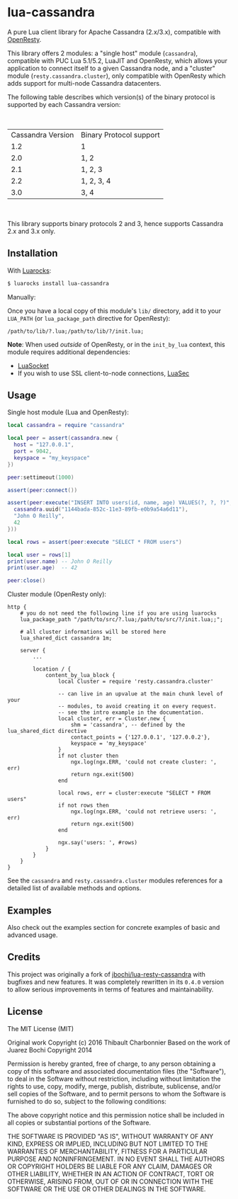# lua-cassandra

A pure Lua client library for Apache Cassandra (2.x/3.x), compatible with
[OpenResty][OpenResty].

This library offers 2 modules: a "single host" module (`cassandra`), compatible
with PUC Lua 5.1/5.2, LuaJIT and OpenResty, which allows your application to
connect itself to a given Cassandra node, and a "cluster" module
(`resty.cassandra.cluster`), only compatible with OpenResty which adds support
for multi-node Cassandra datacenters.

The following table describes which version(s) of the binary protocol is
supported by each Cassandra version:

<br />
<table class="module_list">
  <tr><td>Cassandra Version</td><td>Binary Protocol support</td></tr>
  <tr><td>1.2</td><td>1</td></tr>
  <tr><td>2.0</td><td>1, 2</td></tr>
  <tr><td>2.1</td><td>1, 2, 3</td></tr>
  <tr><td>2.2</td><td>1, 2, 3, 4</td></tr>
  <tr><td>3.0</td><td>3, 4</td></tr>
</table>
<br />

This library supports binary protocols 2 and 3, hence supports Cassandra 2.x
and 3.x only.

## Installation

With [Luarocks][Luarocks]:

```bash
$ luarocks install lua-cassandra
```

Manually:

Once you have a local copy of this module's `lib/` directory, add it to your
`LUA_PATH` (or `lua_package_path` directive for OpenResty):

```
/path/to/lib/?.lua;/path/to/lib/?/init.lua;
```

**Note**: When used *outside* of OpenResty, or in the `init_by_lua` context,
this module requires additional dependencies:

- [LuaSocket](http://w3.impa.br/~diego/software/luasocket/)
- If you wish to use SSL client-to-node connections,
  [LuaSec](https://github.com/brunoos/luasec)

## Usage

Single host module (Lua and OpenResty):

```lua
local cassandra = require "cassandra"

local peer = assert(cassandra.new {
  host = "127.0.0.1",
  port = 9042,
  keyspace = "my_keyspace"
})

peer:settimeout(1000)

assert(peer:connect())

assert(peer:execute("INSERT INTO users(id, name, age) VALUES(?, ?, ?)", {
  cassandra.uuid("1144bada-852c-11e3-89fb-e0b9a54a6d11"),
  "John O Reilly",
  42
}))

local rows = assert(peer:execute "SELECT * FROM users")

local user = rows[1]
print(user.name) -- John O Reilly
print(user.age)  -- 42

peer:close()
```

Cluster module (OpenResty only):

```
http {
    # you do not need the following line if you are using luarocks
    lua_package_path "/path/to/src/?.lua;/path/to/src/?/init.lua;;";

    # all cluster informations will be stored here
    lua_shared_dict cassandra 1m;

    server {
        ...

        location / {
            content_by_lua_block {
                local Cluster = require 'resty.cassandra.cluster'

                -- can live in an upvalue at the main chunk level of your
                -- modules, to avoid creating it on every request.
                -- see the intro example in the documentation.
                local cluster, err = Cluster.new {
                    shm = 'cassandra', -- defined by the lua_shared_dict directive
                    contact_points = {'127.0.0.1', '127.0.0.2'},
                    keyspace = 'my_keyspace'
                }
                if not cluster then
                    ngx.log(ngx.ERR, 'could not create cluster: ', err)
                    return ngx.exit(500)
                end

                local rows, err = cluster:execute "SELECT * FROM users"
                if not rows then
                    ngx.log(ngx.ERR, 'could not retrieve users: ', err)
                    return ngx.exit(500)
                end

                ngx.say('users: ', #rows)
            }
        }
    }
}
```

See the `cassandra` and `resty.cassandra.cluster` modules references for a
detailed list of available methods and options.

## Examples

Also check out the examples section for concrete examples of basic and advanced
usage.

## Credits

This project was originally a fork of
[jbochi/lua-resty-cassandra][lua-resty-cassandra] with bugfixes and new
features. It was completely rewritten in its `0.4.0` version to allow serious
improvements in terms of features and maintainability.

## License

The MIT License (MIT)

Original work Copyright (c) 2016 Thibault Charbonnier
Based on the work of Juarez Bochi Copyright 2014

Permission is hereby granted, free of charge, to any person obtaining a copy
of this software and associated documentation files (the "Software"), to deal
in the Software without restriction, including without limitation the rights
to use, copy, modify, merge, publish, distribute, sublicense, and/or sell
copies of the Software, and to permit persons to whom the Software is
furnished to do so, subject to the following conditions:

The above copyright notice and this permission notice shall be included in
all copies or substantial portions of the Software.

THE SOFTWARE IS PROVIDED "AS IS", WITHOUT WARRANTY OF ANY KIND, EXPRESS OR
IMPLIED, INCLUDING BUT NOT LIMITED TO THE WARRANTIES OF MERCHANTABILITY,
FITNESS FOR A PARTICULAR PURPOSE AND NONINFRINGEMENT. IN NO EVENT SHALL THE
AUTHORS OR COPYRIGHT HOLDERS BE LIABLE FOR ANY CLAIM, DAMAGES OR OTHER
LIABILITY, WHETHER IN AN ACTION OF CONTRACT, TORT OR OTHERWISE, ARISING FROM,
OUT OF OR IN CONNECTION WITH THE SOFTWARE OR THE USE OR OTHER DEALINGS IN
THE SOFTWARE.

[OpenResty]: https://openresty.org
[Luarocks]: https://luarocks.org
[lua-resty-cassandra]: https://github.com/jbochi/lua-resty-cassandra
